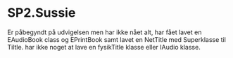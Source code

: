 # SP2.Sussie
Er påbegyndt på udvigelsen men har ikke nået alt, har fået lavet en EAudioBook class og EPrintBook
samt lavet en NetTitle med Superklasse til Tiltle.
har ikke noget at lave en fysikTitle klasse eller IAudio klasse.
